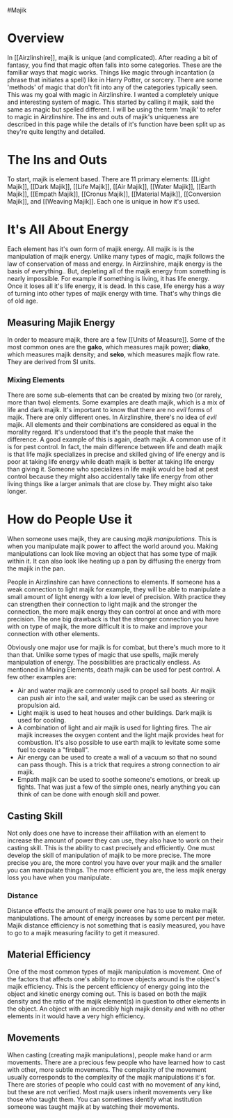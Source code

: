 #Majik 
# Overview
In [[Airzlinshire]], majik is unique (and complicated). After reading a bit of fantasy, you find that magic often falls into some categories. These are the familiar ways that magic works. Things like magic through incantation (a phrase that initiates a spell) like in Harry Potter, or sorcery. There are some 'methods' of magic that don't fit into any of the categories typically seen. This was my goal with magic in Airzlinshire. I wanted a completely unique and interesting system of magic. This started by calling it majik, said the same as magic but spelled different. I will be using the term 'majik' to refer to magic in Airzlinshire. The ins and outs of majik's uniqueness are described in this page while the details of it's function have been split up as they're quite lengthy and detailed.
# The Ins and Outs
To start, majik is element based. There are 11 primary elements: [[Light Majik]], [[Dark Majik]], [[Life Majik]], [[Air Majik]], [[Water Majik]], [[Earth Majik]], [[Empath Majik]], [[Cronus Majik]], [[Material Majik]], [[Conversion Majik]], and [[Weaving Majik]]. Each one is unique in how it's used.
# It's All About Energy
Each element has it's own form of majik energy. All majik is is the manipulation of majik energy. Unlike many types of magic, majik follows the law of conservation of mass and energy. In Airzlinshire, majik energy is the basis of everything.. But, depleting all of the majik energy from something is nearly impossible. For example if something is living, it has life energy. Once it loses all it's life energy, it is dead. In this case, life energy has a way of turning into other types of majik energy with time. That's why things die of old age.
## Measuring Majik Energy
In order to measure majik, there are a few [[Units of Measure]]. Some of the most common ones are the **gako**, which measures majik power; **diako**, which measures majik density; and **seko**, which measures majik flow rate. They are derived from SI units.
### Mixing Elements
There are some sub-elements that can be created by mixing two (or rarely, more than two) elements. Some examples are death majik, which is a mix of life and dark majik. It's important to know that there are no _evil_ forms of majik. There are only different ones. In Airzlinshire, there's no idea of _evil_ majik. All elements and their combinations are considered as equal in the morality regard. It's understood that it's the people that make the difference. A good example of this is again, death majik. A common use of it is for pest control. In fact, the main difference between life and death majik is that life majik specializes in precise and skilled giving of life energy and is poor at taking life energy while death majik is better at taking life energy than giving it. Someone who specializes in life majik would be bad at pest control because they might also accidentally take life energy from other living things like a larger animals that are close by. They might also take longer.
# How do People Use it
When someone uses majik, they are causing *majik manipulations*. This is when you manipulate majik power to affect the world around you. Making manipulations can look like moving an object that has some type of majik within it. It can also look like heating up a pan by diffusing the energy from the majik in the pan.

People in Airzlinshire can have connections to elements. If someone has a weak connection to light majik for example, they will be able to manipulate a small amount of light energy with a low level of precision. With practice they can strengthen their connection to light majik and the stronger the connection, the more majik energy they can control at once and with more precision. The one big drawback is that the stronger connection you have with on type of majik, the more difficult it is to make and improve your connection with other elements.

Obviously one major use for majik is for combat, but there's much more to it than that. Unlike some types of magic that use spells, majik merely manipulation of energy. The possibilities are practically endless. As mentioned in Mixing Elements, death majik can be used for pest control. A few other examples are:
- Air and water majik are commonly used to propel sail boats. Air majik can push air into the sail, and water majik can be used as steering or propulsion aid.
- Light majik is used to heat houses and other buildings. Dark majik is used for cooling.
- A combination of light and air majik is used for lighting fires. The air majik increases the oxygen content and the light majik provides heat for combustion. It's also possible to use earth majik to levitate some some fuel to create a "fireball". 
- Air energy can be used to create a wall of a vacuum so that no sound can pass though. This is a trick that requires a strong connection to air majik.
- Empath majik can be used to soothe someone's emotions, or break up fights. 
That was just a few of the simple ones, nearly anything you can think of can be done with enough skill and power.
## Casting Skill
Not only does one have to increase their affiliation with an element to increase the amount of power they can use, they also have to work on their casting skill. This is the ability to cast precisely and efficiently. One must develop the skill of manipulation of majik to be more precise. The more precise you are, the more control you have over your majik and the smaller you can manipulate things. The more efficient you are, the less majik energy loss you have when you manipulate.
### Distance
Distance effects the amount of majik power one has to use to make majik manipulations. The amount of energy increases by some percent per meter. Majik distance efficiency is not something that is easily measured, you have to go to a majik measuring facility to get it measured.
## Material Efficiency
One of the most common types of majik manipulation is movement. One of the factors that affects one's ability to move objects around is the object's majik efficiency. This is the percent efficiency of energy going into the object and kinetic energy coming out. This is based on both the majik density and the ratio of the majik element(s) in question to other elements in the object. An object with an incredibly high majik density and with no other elements in it would have a very high efficiency.
## Movements
When casting (creating majik manipulations), people make hand or arm movements. There are a precious few people who have learned how to cast with other, more subtle movements. The complexity of the movement usually corresponds to the complexity of the majik manipulations it's for. There are stories of people who could cast with no movement of any kind, but these are not verified.
Most majik users inherit movements very like those who taught them. You can sometimes identify what institution someone was taught majik at by watching their movements.